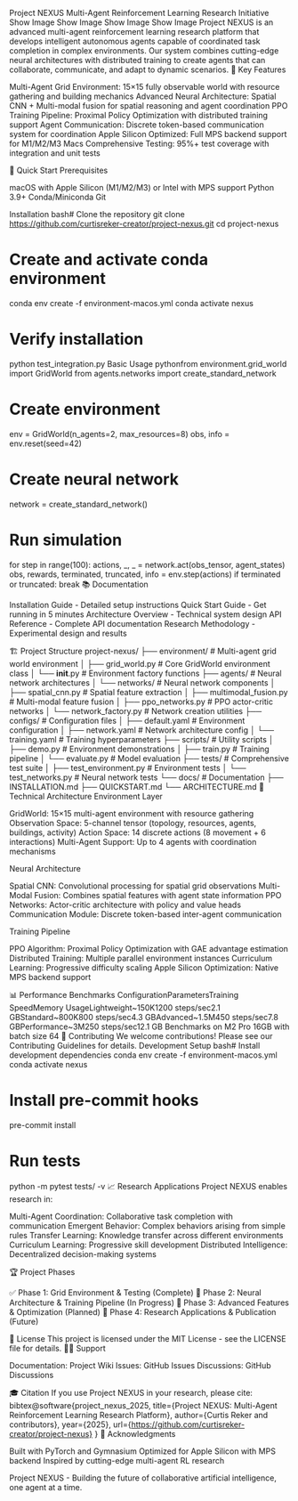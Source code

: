 Project NEXUS
Multi-Agent Reinforcement Learning Research Initiative
Show Image
Show Image
Show Image
Show Image
Project NEXUS is an advanced multi-agent reinforcement learning research platform that develops intelligent autonomous agents capable of coordinated task completion in complex environments. Our system combines cutting-edge neural architectures with distributed training to create agents that can collaborate, communicate, and adapt to dynamic scenarios.
🌟 Key Features

Multi-Agent Grid Environment: 15×15 fully observable world with resource gathering and building mechanics
Advanced Neural Architecture: Spatial CNN + Multi-modal fusion for spatial reasoning and agent coordination
PPO Training Pipeline: Proximal Policy Optimization with distributed training support
Agent Communication: Discrete token-based communication system for coordination
Apple Silicon Optimized: Full MPS backend support for M1/M2/M3 Macs
Comprehensive Testing: 95%+ test coverage with integration and unit tests

🚀 Quick Start
Prerequisites

macOS with Apple Silicon (M1/M2/M3) or Intel with MPS support
Python 3.9+
Conda/Miniconda
Git

Installation
bash# Clone the repository
git clone https://github.com/curtisreker-creator/project-nexus.git
cd project-nexus

# Create and activate conda environment
conda env create -f environment-macos.yml
conda activate nexus

# Verify installation
python test_integration.py
Basic Usage
pythonfrom environment.grid_world import GridWorld
from agents.networks import create_standard_network

# Create environment
env = GridWorld(n_agents=2, max_resources=8)
obs, info = env.reset(seed=42)

# Create neural network
network = create_standard_network()

# Run simulation
for step in range(100):
    actions, _, _ = network.act(obs_tensor, agent_states)
    obs, rewards, terminated, truncated, info = env.step(actions)
    if terminated or truncated:
        break
📚 Documentation

Installation Guide - Detailed setup instructions
Quick Start Guide - Get running in 5 minutes
Architecture Overview - Technical system design
API Reference - Complete API documentation
Research Methodology - Experimental design and results

🏗️ Project Structure
project-nexus/
├── environment/           # Multi-agent grid world environment
│   ├── grid_world.py     # Core GridWorld environment class
│   └── __init__.py       # Environment factory functions
├── agents/               # Neural network architectures
│   └── networks/         # Neural network components
│       ├── spatial_cnn.py       # Spatial feature extraction
│       ├── multimodal_fusion.py # Multi-modal feature fusion
│       ├── ppo_networks.py      # PPO actor-critic networks
│       └── network_factory.py   # Network creation utilities
├── configs/              # Configuration files
│   ├── default.yaml      # Environment configuration
│   ├── network.yaml      # Network architecture config
│   └── training.yaml     # Training hyperparameters
├── scripts/              # Utility scripts
│   ├── demo.py          # Environment demonstrations
│   ├── train.py         # Training pipeline
│   └── evaluate.py      # Model evaluation
├── tests/                # Comprehensive test suite
│   ├── test_environment.py # Environment tests
│   └── test_networks.py    # Neural network tests
└── docs/                 # Documentation
    ├── INSTALLATION.md
    ├── QUICKSTART.md
    └── ARCHITECTURE.md
🧠 Technical Architecture
Environment Layer

GridWorld: 15×15 multi-agent environment with resource gathering
Observation Space: 5-channel tensor (topology, resources, agents, buildings, activity)
Action Space: 14 discrete actions (8 movement + 6 interactions)
Multi-Agent Support: Up to 4 agents with coordination mechanisms

Neural Architecture

Spatial CNN: Convolutional processing for spatial grid observations
Multi-Modal Fusion: Combines spatial features with agent state information
PPO Networks: Actor-critic architecture with policy and value heads
Communication Module: Discrete token-based inter-agent communication

Training Pipeline

PPO Algorithm: Proximal Policy Optimization with GAE advantage estimation
Distributed Training: Multiple parallel environment instances
Curriculum Learning: Progressive difficulty scaling
Apple Silicon Optimization: Native MPS backend support

📊 Performance Benchmarks
ConfigurationParametersTraining SpeedMemory UsageLightweight~150K1200 steps/sec2.1 GBStandard~800K800 steps/sec4.3 GBAdvanced~1.5M450 steps/sec7.8 GBPerformance~3M250 steps/sec12.1 GB
Benchmarks on M2 Pro 16GB with batch size 64
🤝 Contributing
We welcome contributions! Please see our Contributing Guidelines for details.
Development Setup
bash# Install development dependencies
conda env create -f environment-macos.yml
conda activate nexus

# Install pre-commit hooks
pre-commit install

# Run tests
python -m pytest tests/ -v
📈 Research Applications
Project NEXUS enables research in:

Multi-Agent Coordination: Collaborative task completion with communication
Emergent Behavior: Complex behaviors arising from simple rules
Transfer Learning: Knowledge transfer across different environments
Curriculum Learning: Progressive skill development
Distributed Intelligence: Decentralized decision-making systems

🏆 Project Phases

✅ Phase 1: Grid Environment & Testing (Complete)
🚧 Phase 2: Neural Architecture & Training Pipeline (In Progress)
🎯 Phase 3: Advanced Features & Optimization (Planned)
🔮 Phase 4: Research Applications & Publication (Future)

📄 License
This project is licensed under the MIT License - see the LICENSE file for details.
🙋‍♂️ Support

Documentation: Project Wiki
Issues: GitHub Issues
Discussions: GitHub Discussions

🎓 Citation
If you use Project NEXUS in your research, please cite:
bibtex@software{project_nexus_2025,
  title={Project NEXUS: Multi-Agent Reinforcement Learning Research Platform},
  author={Curtis Reker and contributors},
  year={2025},
  url={https://github.com/curtisreker-creator/project-nexus}
}
🌟 Acknowledgments

Built with PyTorch and Gymnasium
Optimized for Apple Silicon with MPS backend
Inspired by cutting-edge multi-agent RL research


Project NEXUS - Building the future of collaborative artificial intelligence, one agent at a time.